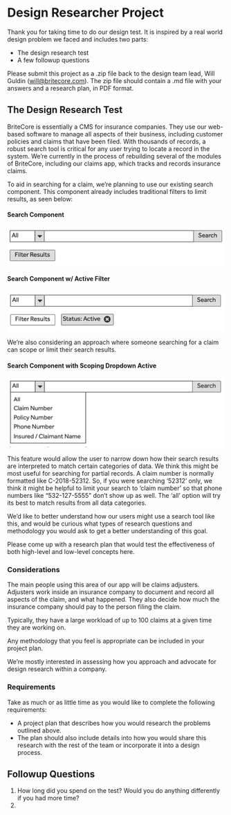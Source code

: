 # Design Researcher Project

Thank you for taking time to do our design test. It is inspired by a real world design problem we faced and includes two parts:

* The design research test
* A few followup questions

Please submit this project as a .zip file back to the design team lead, Will Guldin (will@britecore.com). The zip file should contain a .md file with your answers and a research plan, in PDF format.

## The Design Research Test

BriteCore is essentially a CMS for insurance companies. They use our web-based software to manage all aspects of their business, including customer policies and claims that have been filed. With thousands of records, a robust search tool is critical for any user trying to locate a record in the system. We’re currently in the process of rebuilding several of the modules of BriteCore, including our claims app, which tracks and records insurance claims.

To aid in searching for a claim, we’re planning to use our existing search component. This component already includes traditional filters to limit results, as seen below:

#### Search Component
<img src="/Design%20Researcher/search.png?s=150" alt="mockup"/>

#### Search Component w/ Active Filter
<img src="/Design%20Researcher/search-filter-active.png?s=150" alt="mockup"/>

We’re also considering an approach where someone searching for a claim can scope or limit their search results.

#### Search Component with Scoping Dropdown Active
<img src="/Design%20Researcher/search-scoped.png?s=150" alt="mockup"/>


This feature would allow the user to narrow down how their search results are interpreted to match certain categories of data. We think this might be most useful for searching for partial records. A claim number is normally formatted like C-2018-52312. So, if you were searching ‘52312’ only, we think it might be helpful to limit your search to ‘claim number’ so that phone numbers like “532-127-5555” don’t show up as well. The ‘all’ option will try its best to match results from all data categories.

We’d like to better understand how our users might use a search tool like this, and would be curious what types of research questions and methodology you would ask to get a better understanding of this goal.

Please come up with a research plan that would test the effectiveness of both high-level and low-level concepts here.

### Considerations

The main people using this area of our app will be claims adjusters. Adjusters work inside an insurance company to document and record all aspects of the claim, and what happened. They also decide how much the insurance company should pay to the person filing the claim.

Typically, they have a large workload of up to 100 claims at a given time they are working on.

Any methodology that you feel is appropriate can be included in your project plan.

We’re mostly interested in assessing how you approach and advocate for design research within a company.

### Requirements
Take as much or as little time as you would like to complete the following requirements:

* A project plan that describes how you would research the problems outlined above.
* The plan should also include details into how you would share this research with the rest of the team or incorporate it into a design process.


## Followup Questions
1. How long did you spend on the test? Would you do anything differently if you had more time?
2. 
